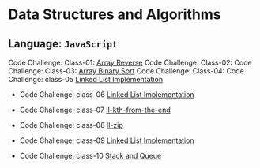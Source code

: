 # Data Structures and Algorithms

## Language: `JavaScript`

Code Challenge: Class-01: [Array Reverse](code-challenges/array-reverse/reverse/README.md)
Code Challenge: Class-02:
Code Challenge: Class-03: [Array Binary Sort](code-challenges/arrayBinarySearch/README.md)
Code Challenge: Class-04:
Code Challenge: class-05 [Linked List Implementation](data-structures/linkedList/README.md)

- Code Challenge: class-06 [Linked List Implementation](data-structures/linkedList/README.md)

- Code Challenge: class-07 [ll-kth-from-the-end](data-structures/linkedList/README.md)

- Code Challenge: class-08 [ll-zip](data-structures/linkedList/README.md)

- Code Challenge: class-09 [Linked List Implementation](code-challenges/llzip/README.md)

- Code Challenge: class-10 [Stack and Queue](code-challenges/stacksAndQueues/README.md)
